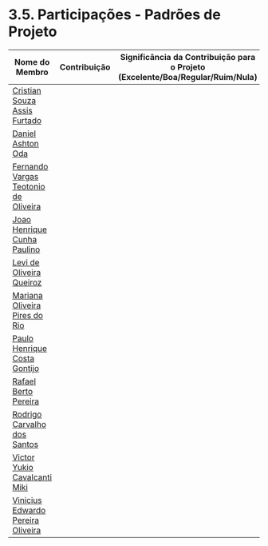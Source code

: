 # 3.5. Participações - Padrões de Projeto

|Nome do Membro | Contribuição | Significância da Contribuição para o Projeto (Excelente/Boa/Regular/Ruim/Nula) |
| -- | -- | -- |
|[Cristian Souza Assis Furtado](https://github.com/csafurtado)  |   |  |
|[Daniel Ashton Oda](https://github.com/danieloda) |  |  |
|[Fernando Vargas Teotonio de Oliveira](https://github.com/SFernandoS) |  |
|[Joao Henrique Cunha Paulino](https://github.com/JoaoHenrique12) | | |
|[Levi de Oliveira Queiroz](https://github.com/LeviQ27) | |  |
|[Mariana Oliveira Pires do Rio](https://github.com/MarianaPRio) |  |  |
|[Paulo Henrique Costa Gontijo](https://github.com/paulohgontijoo) | |  |
|[Rafael Berto Pereira](https://github.com/RafaelBP02) | |  |
|[Rodrigo Carvalho dos Santos](https://github.com/Rocsantos) | |  |
|[Victor Yukio Cavalcanti Miki](https://github.com/yukioz) | |  |
|[Vinicius Edwardo Pereira Oliveira](https://github.com/viniciused26) | |  |